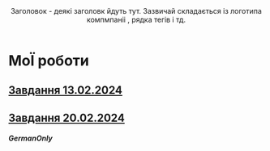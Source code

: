 <!DOCTYPE html>
<html>
<head>
   <meta charset="utf-8">
   <title>Заголовки</title> 
</head>
<body>
  <header>
     Заголовок - деякі заголовк йдуть тут.
     Зазвичай складається із логотипа
     компмпаніі , рядка тегів і тд.
  </header>
  <h1>МоЇ роботи</h1>
  <section>
   <a href="Z13022024.html"> <h2> Завдання 13.02.2024 </h2></a>
   <a href="Z20022024.html"> <h2> Завдання 20.02.2024 </h2></a>
  </section>
  <footer>
     <h5>GermanOnly</h5>
  </footer>
</body>
</html>
